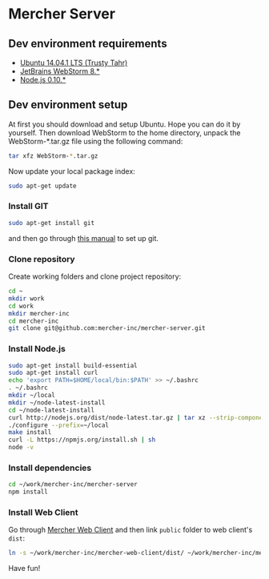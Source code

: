Mercher Server
==============

## Dev environment requirements
* [Ubuntu 14.04.1 LTS (Trusty Tahr)](http://releases.ubuntu.com/14.04.1/)
* [JetBrains WebStorm 8.*](http://www.jetbrains.com/webstorm/download/)
* [Node.js 0.10.*](http://nodejs.org/download/)

## Dev environment setup
At first you should download and setup Ubuntu. Hope you can do it by yourself.
Then download WebStorm to the home directory, unpack the WebStorm-*.tar.gz file using the following command:
```bash
tar xfz WebStorm-*.tar.gz
```
Now update your local package index:
```bash
sudo apt-get update
```

### Install GIT
```bash
sudo apt-get install git
```
and then go through [this manual](https://help.github.com/articles/set-up-git) to set up git.

### Clone repository
Create working folders and clone project repository:
```bash
cd ~
mkdir work
cd work
mkdir mercher-inc
cd mercher-inc
git clone git@github.com:mercher-inc/mercher-server.git
```

### Install Node.js
```bash
sudo apt-get install build-essential
sudo apt-get install curl
echo 'export PATH=$HOME/local/bin:$PATH' >> ~/.bashrc
. ~/.bashrc
mkdir ~/local
mkdir ~/node-latest-install
cd ~/node-latest-install
curl http://nodejs.org/dist/node-latest.tar.gz | tar xz --strip-components=1
./configure --prefix=~/local
make install
curl -L https://npmjs.org/install.sh | sh
node -v
```

### Install dependencies
```bash
cd ~/work/mercher-inc/mercher-server
npm install
```

### Install Web Client
Go through [Mercher Web Client](https://github.com/mercher-inc/mercher-web-client) and then link `public` folder to web client's `dist`:
```bash
ln -s ~/work/mercher-inc/mercher-web-client/dist/ ~/work/mercher-inc/mercher-server/public
```

Have fun!
